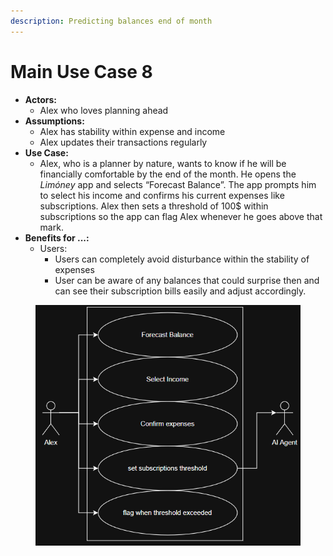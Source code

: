 ```yaml
---
description: Predicting balances end of month
---
```


# Main Use Case 8

* **Actors:**&#x20;
  * Alex who loves planning ahead
* **Assumptions:**&#x20;
  * Alex has stability within expense and income
  * Alex updates their transactions regularly
* **Use Case:**
  * Alex, who is a planner by nature, wants to know if he will be financially comfortable by the end of the month. He opens the _Limóney_ app and selects “Forecast Balance”. The app prompts him to select his income and confirms his current expenses like subscriptions. Alex then sets a threshold of 100$ within subscriptions so the app can flag Alex whenever he goes above that mark.&#x20;
* **Benefits for ...:**
  * Users:
    * Users can completely avoid disturbance within the stability of expenses
    * User can be aware of any balances that could surprise then and can see their subscription bills easily and adjust accordingly.

<figure><img src="../.gitbook/assets/image (13).png" alt=""><figcaption></figcaption></figure>
